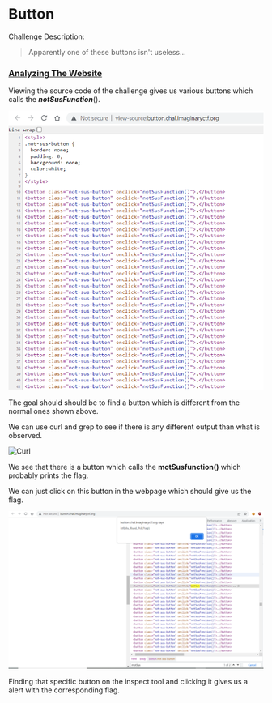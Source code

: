 # Button

Challenge Description:

> Apparently one of these buttons isn't useless...



### <u>Analyzing The Website</u>

Viewing the source code of the challenge gives us various buttons which calls the ***notSusFunction***().  

<img src="buttons.PNG" alt="Source Code" style="zoom: 80%;" />

The goal should should be to find a button which is different from the normal ones shown above.  

We can use curl and grep to see if there is any different output than what is observed.  

![Curl](D:\CTF_Writeups\CTF-Writeups\2022\imaginaryctf-2022\buttons\curl_output.PNG)



We see that there is a button which calls the **motSusfunction()** which probably prints the flag.  

We can just click on this button in the webpage which should give us the flag.  

![Flag](solution.PNG)



Finding that specific button on the inspect tool and clicking it gives us a alert with the corresponding flag.  







